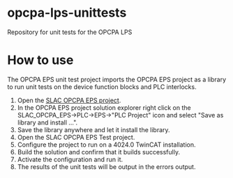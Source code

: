# opcpa-lps-unittests
Repository for unit tests for the OPCPA LPS 


# How to use
The OPCPA EPS unit test project imports the OPCPA EPS project as a library to run 
unit tests on the device function blocks and PLC interlocks.
1. Open the [SLAC OPCPA EPS project](https://github.com/slactjohnson/opcpa-lps).
1. In the OPCPA EPS project solution explorer right click on the 
SLAC_OPCPA_EPS->PLC->EPS->"PLC Project" icon and select "Save as library and 
install ...".
1. Save the library anywhere and let it install the library.
1. Open the SLAC OPCPA EPS Test project.
1. Configure the project to run on a 4024.0 TwinCAT installation.
1. Build the solution and confirm that it builds successfully.
1. Activate the configuration and run it.
1. The results of the unit tests will be output in the errors output.
